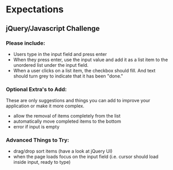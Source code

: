 # Expectations

## jQuery/Javascript Challenge

### Please include:
- Users type in the input field and press enter
- When they press enter, use the input value and add it as a list item to the unordered list under the input field.
- When a user clicks on a list item, the checkbox should fill. And text should turn grey to indicate that it has been "done."

### Optional Extra's to Add:
These are only suggestions and things you can add to improve your application or make it more complex.
- allow the removal of items completely from the list
- automatically move completed items to the bottom
- error if input is empty

### Advanced Things to Try:
- drag/drop sort items (have a look at jQuery UI)
- when the page loads focus on the input field (i.e. cursor should load inside input, ready to type)
